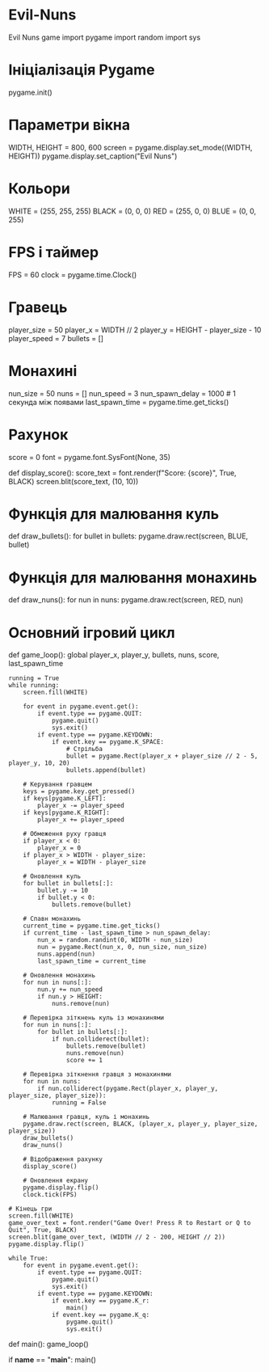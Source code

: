 # Evil-Nuns
Evil Nuns game
import pygame
import random
import sys

# Ініціалізація Pygame
pygame.init()

# Параметри вікна
WIDTH, HEIGHT = 800, 600
screen = pygame.display.set_mode((WIDTH, HEIGHT))
pygame.display.set_caption("Evil Nuns")

# Кольори
WHITE = (255, 255, 255)
BLACK = (0, 0, 0)
RED = (255, 0, 0)
BLUE = (0, 0, 255)

# FPS і таймер
FPS = 60
clock = pygame.time.Clock()

# Гравець
player_size = 50
player_x = WIDTH // 2
player_y = HEIGHT - player_size - 10
player_speed = 7
bullets = []

# Монахині
nun_size = 50
nuns = []
nun_speed = 3
nun_spawn_delay = 1000  # 1 секунда між появами
last_spawn_time = pygame.time.get_ticks()

# Рахунок
score = 0
font = pygame.font.SysFont(None, 35)

def display_score():
    score_text = font.render(f"Score: {score}", True, BLACK)
    screen.blit(score_text, (10, 10))

# Функція для малювання куль
def draw_bullets():
    for bullet in bullets:
        pygame.draw.rect(screen, BLUE, bullet)

# Функція для малювання монахинь
def draw_nuns():
    for nun in nuns:
        pygame.draw.rect(screen, RED, nun)

# Основний ігровий цикл
def game_loop():
    global player_x, player_y, bullets, nuns, score, last_spawn_time

    running = True
    while running:
        screen.fill(WHITE)

        for event in pygame.event.get():
            if event.type == pygame.QUIT:
                pygame.quit()
                sys.exit()
            if event.type == pygame.KEYDOWN:
                if event.key == pygame.K_SPACE:
                    # Стрільба
                    bullet = pygame.Rect(player_x + player_size // 2 - 5, player_y, 10, 20)
                    bullets.append(bullet)

        # Керування гравцем
        keys = pygame.key.get_pressed()
        if keys[pygame.K_LEFT]:
            player_x -= player_speed
        if keys[pygame.K_RIGHT]:
            player_x += player_speed

        # Обмеження руху гравця
        if player_x < 0:
            player_x = 0
        if player_x > WIDTH - player_size:
            player_x = WIDTH - player_size

        # Оновлення куль
        for bullet in bullets[:]:
            bullet.y -= 10
            if bullet.y < 0:
                bullets.remove(bullet)

        # Спавн монахинь
        current_time = pygame.time.get_ticks()
        if current_time - last_spawn_time > nun_spawn_delay:
            nun_x = random.randint(0, WIDTH - nun_size)
            nun = pygame.Rect(nun_x, 0, nun_size, nun_size)
            nuns.append(nun)
            last_spawn_time = current_time

        # Оновлення монахинь
        for nun in nuns[:]:
            nun.y += nun_speed
            if nun.y > HEIGHT:
                nuns.remove(nun)

        # Перевірка зіткнень куль із монахинями
        for nun in nuns[:]:
            for bullet in bullets[:]:
                if nun.colliderect(bullet):
                    bullets.remove(bullet)
                    nuns.remove(nun)
                    score += 1

        # Перевірка зіткнення гравця з монахинями
        for nun in nuns:
            if nun.colliderect(pygame.Rect(player_x, player_y, player_size, player_size)):
                running = False

        # Малювання гравця, куль і монахинь
        pygame.draw.rect(screen, BLACK, (player_x, player_y, player_size, player_size))
        draw_bullets()
        draw_nuns()

        # Відображення рахунку
        display_score()

        # Оновлення екрану
        pygame.display.flip()
        clock.tick(FPS)

    # Кінець гри
    screen.fill(WHITE)
    game_over_text = font.render("Game Over! Press R to Restart or Q to Quit", True, BLACK)
    screen.blit(game_over_text, (WIDTH // 2 - 200, HEIGHT // 2))
    pygame.display.flip()

    while True:
        for event in pygame.event.get():
            if event.type == pygame.QUIT:
                pygame.quit()
                sys.exit()
            if event.type == pygame.KEYDOWN:
                if event.key == pygame.K_r:
                    main()
                if event.key == pygame.K_q:
                    pygame.quit()
                    sys.exit()

def main():
    game_loop()

if __name__ == "__main__":
    main()

